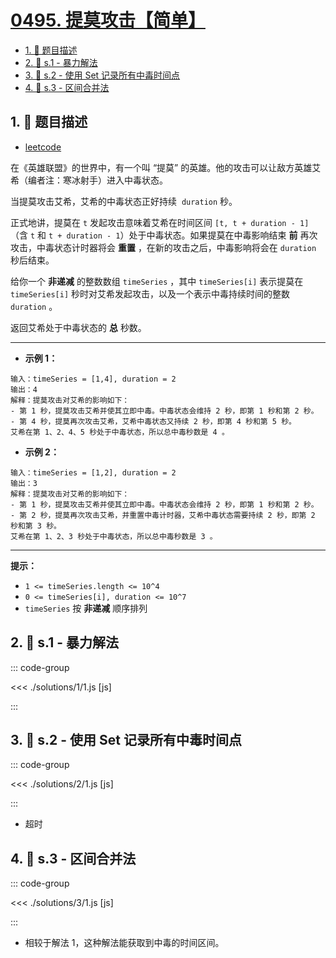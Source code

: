 # [0495. 提莫攻击【简单】](https://github.com/tnotesjs/TNotes.leetcode/tree/main/notes/0495.%20%E6%8F%90%E8%8E%AB%E6%94%BB%E5%87%BB%E3%80%90%E7%AE%80%E5%8D%95%E3%80%91)

<!-- region:toc -->

- [1. 📝 题目描述](#1--题目描述)
- [2. 🎯 s.1 - 暴力解法](#2--s1---暴力解法)
- [3. 🎯 s.2 - 使用 Set 记录所有中毒时间点](#3--s2---使用-set-记录所有中毒时间点)
- [4. 🎯 s.3 - 区间合并法](#4--s3---区间合并法)

<!-- endregion:toc -->

## 1. 📝 题目描述

- [leetcode](https://leetcode.cn/problems/teemo-attacking/)

在《英雄联盟》的世界中，有一个叫 “提莫” 的英雄。他的攻击可以让敌方英雄艾希（编者注：寒冰射手）进入中毒状态。

当提莫攻击艾希，艾希的中毒状态正好持续  `duration` 秒。

正式地讲，提莫在 `t` 发起攻击意味着艾希在时间区间 `[t, t + duration - 1]`（含 `t` 和 `t + duration - 1`）处于中毒状态。如果提莫在中毒影响结束 **前** 再次攻击，中毒状态计时器将会 **重置** ，在新的攻击之后，中毒影响将会在 `duration` 秒后结束。

给你一个 **非递减** 的整数数组 `timeSeries` ，其中 `timeSeries[i]` 表示提莫在 `timeSeries[i]` 秒时对艾希发起攻击，以及一个表示中毒持续时间的整数 `duration` 。

返回艾希处于中毒状态的 **总** 秒数。

---

- **示例 1：**

```
输入：timeSeries = [1,4], duration = 2
输出：4
解释：提莫攻击对艾希的影响如下：
- 第 1 秒，提莫攻击艾希并使其立即中毒。中毒状态会维持 2 秒，即第 1 秒和第 2 秒。
- 第 4 秒，提莫再次攻击艾希，艾希中毒状态又持续 2 秒，即第 4 秒和第 5 秒。
艾希在第 1、2、4、5 秒处于中毒状态，所以总中毒秒数是 4 。

```

- **示例 2：**

```
输入：timeSeries = [1,2], duration = 2
输出：3
解释：提莫攻击对艾希的影响如下：
- 第 1 秒，提莫攻击艾希并使其立即中毒。中毒状态会维持 2 秒，即第 1 秒和第 2 秒。
- 第 2 秒，提莫再次攻击艾希，并重置中毒计时器，艾希中毒状态需要持续 2 秒，即第 2 秒和第 3 秒。
艾希在第 1、2、3 秒处于中毒状态，所以总中毒秒数是 3 。
```

---

**提示：**

- `1 <= timeSeries.length <= 10^4`
- `0 <= timeSeries[i], duration <= 10^7`
- `timeSeries` 按 **非递减** 顺序排列

## 2. 🎯 s.1 - 暴力解法

::: code-group

<<< ./solutions/1/1.js [js]

:::

## 3. 🎯 s.2 - 使用 Set 记录所有中毒时间点

::: code-group

<<< ./solutions/2/1.js [js]

:::

- 超时

## 4. 🎯 s.3 - 区间合并法

::: code-group

<<< ./solutions/3/1.js [js]

:::

- 相较于解法 1，这种解法能获取到中毒的时间区间。
